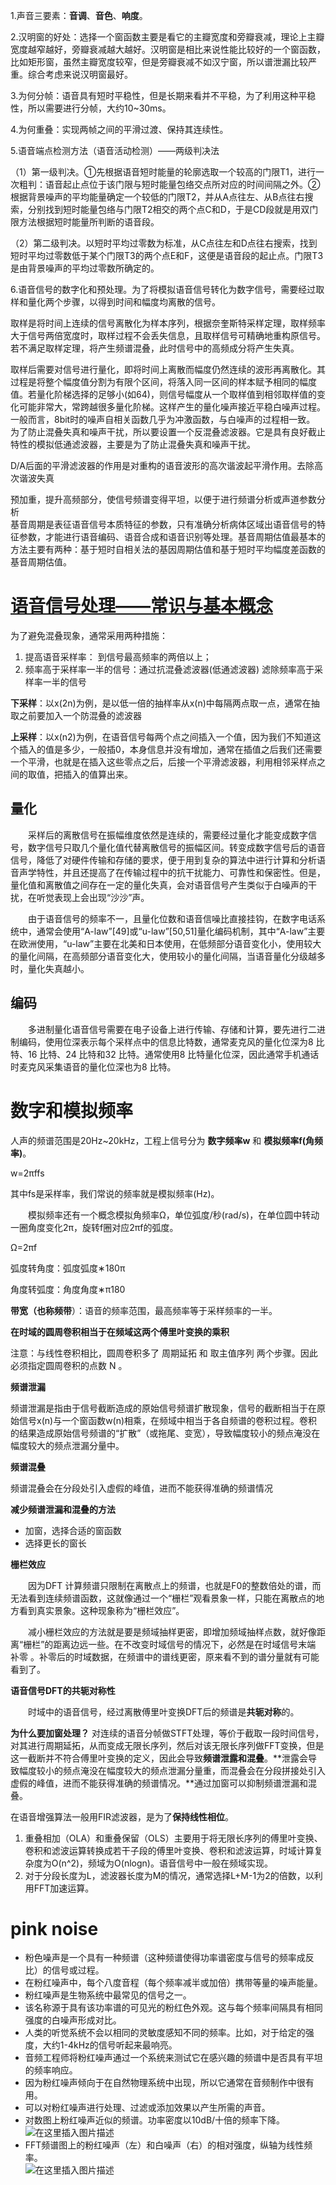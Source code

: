 1.声音三要素：**音调**、**音色**、**响度**。

2.汉明窗的好处：选择一个窗函数主要是看它的主瓣宽度和旁瓣衰减，理论上主瓣宽度越窄越好，旁瓣衰减越大越好。汉明窗是相比来说性能比较好的一个窗函数，比如矩形窗，虽然主瓣宽度较窄，但是旁瓣衰减不如汉宁窗，所以谱泄漏比较严重。综合考虑来说汉明窗最好。

3.为何分帧：语音具有短时平稳性，但是长期来看并不平稳，为了利用这种平稳性，所以需要进行分帧，大约10~30ms。

4.为何重叠：实现两帧之间的平滑过渡、保持其连续性。

5.语音端点检测方法（语音活动检测）——两级判决法

（1）第一级判决。①先根据语音短时能量的轮廓选取一个较高的门限T1，进行一次粗判：语音起止点位于该门限与短时能量包络交点所对应的时间间隔之外。②根据背景噪声的平均能量确定一个较低的门限T2，并从A点往左、从B点往右搜索，分别找到短时能量包络与门限T2相交的两个点C和D，于是CD段就是用双门限方法根据短时能量所判断的语音段。

（2）第二级判决。以短时平均过零数为标准，从C点往左和D点往右搜索，找到短时平均过零数低于某个门限T3的两个点E和F，这便是语音段的起止点。门限T3是由背景噪声的平均过零数所确定的。

6.语音信号的数字化和预处理。为了将模拟语音信号转化为数字信号，需要经过取样和量化两个步骤，以得到时间和幅度均离散的信号。

取样是将时间上连续的信号离散化为样本序列，根据奈奎斯特采样定理，取样频率大于信号两倍宽度时，取样过程不会丢失信息，且取样信号可精确地重构原信号。若不满足取样定理，将产生频谱混叠，此时信号中的高频成分将产生失真。

取样后需要对信号进行量化，即将时间上离散而幅度仍然连续的波形再离散化。其过程是将整个幅度值分割为有限个区间，将落入同一区间的样本赋予相同的幅度值。若量化阶梯选择的足够小(如64)，则信号幅度从一个取样值到相邻取样值的变化可能非常大，常跨越很多量化阶梯。这样产生的量化噪声接近平稳白噪声过程。一般而言，8bit时的噪声自相关函数几乎为冲激函数，与白噪声的过程相一致。  
为了防止混叠失真和噪声干扰，所以要设置一个反混叠滤波器。它是具有良好截止特性的模拟低通滤波器，主要是为了防止混叠失真和噪声干扰。

D/A后面的平滑滤波器的作用是对重构的语音波形的高次谐波起平滑作用。去除高次谐波失真  

预加重，提升高频部分，使信号频谱变得平坦，以便于进行频谱分析或声道参数分析  
基音周期是表征语音信号本质特征的参数，只有准确分析病体区域出语音信号的特征参数，才能进行语音编码、语音合成和语音识别等处理。基音周期估值最基本的方法主要有两种：基于短时自相关法的基因周期估值和基于短时平均幅度差函数的基音周期估值。
# [语音信号处理——常识与基本概念](https://www.cnblogs.com/LXP-Never/p/10619759.html)
为了避免混叠现象，通常采用两种措施：

1.  提高语音采样率： 到信号最高频率的两倍以上；
2.  频率高于采样率一半的信号：通过抗混叠滤波器(低通滤波器) 滤除频率高于采样率一半的信号

**下采样**：以x(2n)为例，是以低一倍的抽样率从x(n)中每隔两点取一点，通常在抽取之前要加入一个防混叠的滤波器

**上采样**：以x(n2)为例，在语音信号每两个点之间插入一个值，因为我们不知道这个插入的值是多少，一般插0，本身信息并没有增加，通常在插值之后我们还需要一个平滑，也就是在插入这些零点之后，后接一个平滑滤波器，利用相邻采样点之间的取值，把插入的值算出来。

## 量化

　　采样后的离散信号在振幅维度依然是连续的，需要经过量化才能变成数字信号，数字信号只取几个量化值代替离散信号的振幅区间。转变成数字信号后的语音信号，降低了对硬件传输和存储的要求，便于用到复杂的算法中进行计算和分析语音声学特性，并且还提高了在传输过程中的抗干扰能力、可靠性和保密性。但是，量化值和离散值之间存在一定的量化失真，会对语音信号产生类似于白噪声的干扰，在听觉表现上会出现“沙沙”声。

　　由于语音信号的频率不一，且量化位数和语音信噪比直接挂钩，在数字电话系统中，通常会使用“A-law”[49]或“u-law”[50,51]量化编码机制，其中“A-law”主要在欧洲使用，“u-law”主要在北美和日本使用，在低频部分语音变化小，使用较大的量化间隔，在高频部分语音变化大，使用较小的量化间隔，当语音量化分级越多时，量化失真越小。

## 编码

　　多进制量化语音信号需要在电子设备上进行传输、存储和计算，要先进行二进制编码，使用位深表示每个采样点中的信息比特数，通常麦克风的量化位深为8 比特、16 比特、24 比特和32 比特。通常使用8 比特量化位深，因此通常手机通话时麦克风采集语音的量化位深也为8 比特。

# 数字和模拟频率

人声的频谱范围是20Hz~20kHz，工程上信号分为 **数字频率w** 和 **模拟频率f(角频率)**。

w=2πffs

其中fs是采样率，我们常说的频率就是模拟频率(Hz)。

　　模拟频率还有一个概念模拟角频率Ω，单位弧度/秒(rad/s)，在单位圆中转动一圈角度变化2π，旋转f圈对应2πf的弧度。

Ω=2πf

弧度转角度：弧度弧度∗180π

角度转弧度：角度角度∗π180

**带宽（也称频带**）：语音的频率范围，最高频率等于采样频率的一半。


**在时域的圆周卷积相当于在频域这两个傅里叶变换的乘积**

注意：与线性卷积相比，圆周卷积多了 周期延拓 和 取主值序列 两个步骤。因此必须指定圆周卷积的点数 N 。

**频谱泄漏**

频谱泄漏是指由于信号截断造成的原始信号频谱扩散现象，信号的截断相当于在原始信号x(n)与一个窗函数w(n)相乘，在频域中相当于各自频谱的卷积过程。卷积的结果造成原始信号频谱的“扩散”（或拖尾、变宽），导致幅度较小的频点淹没在幅度较大的频点泄漏分量中。

**频谱混叠**

频谱混叠会在分段处引入虚假的峰值，进而不能获得准确的频谱情况

**减少频谱泄漏和混叠的方法**

-   加窗，选择合适的窗函数
-   选择更长的窗长

**栅栏效应**

　　因为DFT 计算频谱只限制在离散点上的频谱，也就是F0的整数倍处的谱，而无法看到连续频谱函数，这就像通过一个“栅栏”观看景象一样，只能在离散点的地方看到真实景象。这种现象称为“栅栏效应”。

　　减小栅栏效应的方法就是要是频域抽样更密，即增加频域抽样点数，就好像距离“栅栏”的距离边远一些。在不改变时域信号的情况下，必然是在时域信号末端 补零 。补零后的时域数据，在频谱中的谱线更密，原来看不到的谱分量就有可能看到了。

**语音信号DFT的共轭对称性**

　　时域中的语音信号，经过离散傅里叶变换DFT后的频谱是**共轭对称**的。

**为什么要加窗处理？**
对连续的语音分帧做STFT处理，等价于截取一段时间信号，对其进行周期延拓，从而变成无限长序列，然后对该无限长序列做FFT变换，但是这一截断并不符合傅里叶变换的定义，因此会导致**频谱泄露和混叠**。**泄露会导致幅度较小的频点淹没在幅度较大的频点泄漏分量重，而混叠会在分段拼接处引入虚假的峰值，进而不能获得准确的频谱情况。**通过加窗可以抑制频谱泄漏和混叠。

在语音增强算法一般用FIR滤波器，是为了**保持线性相位**。

1.  重叠相加（OLA）和重叠保留（OLS）主要用于将无限长序列的傅里叶变换、卷积和滤波运算转换成若干子段的傅里叶变换、卷积和滤波运算，时域计算复杂度为O(n^2)，频域为O(nlogn)。语音信号中一般在频域实现。
2.  对于分段长度为L，滤波器长度为M的情况，通常选择L+M-1为2的倍数，以利用FFT加速运算。

# pink noise
-   粉色噪声是一个具有一种频谱（这种频谱使得功率谱密度与信号的频率成反比）的信号或过程。
-   在粉红噪声中，每个八度音程（每个频率减半或加倍）携带等量的噪声能量。
-   粉红噪声是生物系统中最常见的信号之一。
-   该名称源于具有该功率谱的可见光的粉红色外观。这与每个频率间隔具有相同强度的白噪声形成对比。
-   人类的听觉系统不会以相同的灵敏度感知不同的频率。比如，对于给定的强度，大约1-4kHz的信号听起来最响亮。
-   音频工程师将粉红噪声通过一个系统来测试它在感兴趣的频谱中是否具有平坦的频率响应。
-   因为粉红噪声倾向于在自然物理系统中出现，所以它通常在音频制作中很有用。
-   可以对粉红噪声进行处理、过滤或添加效果以产生所需的声音。
-   对数图上粉红噪声近似的频谱。功率密度以10dB/十倍的频率下降。  
    ![在这里插入图片描述](https://img-blog.csdnimg.cn/3cc4120229e649bca45b847b6b4782ad.png#pic_center)
-   FFT频谱图上的粉红噪声（左）和白噪声（右）的相对强度，纵轴为线性频率。  
    ![在这里插入图片描述](https://img-blog.csdnimg.cn/1e741d321e2946e291e8fc1768a3528d.png#pic_center)
